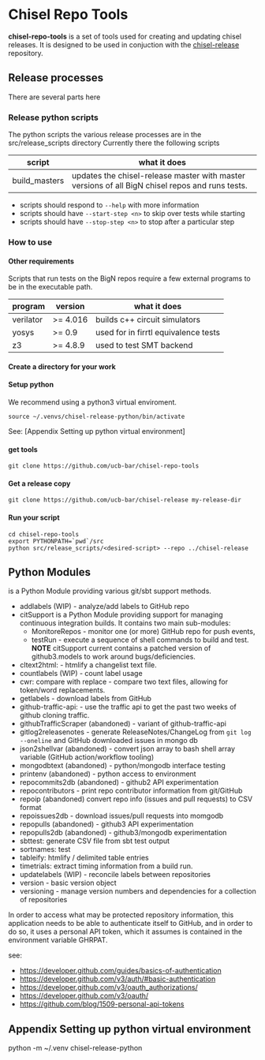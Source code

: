 # Chisel Repo Tools
**chisel-repo-tools** is a set of tools used for creating and updating chisel releases.
It is designed to be used in conjuction with the [chisel-release](https://github.com/ucb-bar/chisel-release) repository.

## Release processes
There are several parts here
### Release python scripts
The python scripts the various release processes are in the src/release_scripts directory
Currently there the following scripts

| script | what it does |
| --- | --- |
| build_masters | updates the chisel-release master with master versions of all BigN chisel repos and runs tests.|

- scripts should respond to `--help` with more information
- scripts should have `--start-step <n>` to skip over tests while starting
- scripts should have `--stop-step <n>` to stop after a particular step

### How to use

#### Other requirements
Scripts that run tests on the BigN repos require a few external programs to be in the executable path.

| program | version |  what it does |
| --- | --- | --- |
| verilator | \>= 4.016 | builds c++ circuit simulators |
| yosys | \>= 0.9 | used for in firrtl equivalence tests |
| z3 | \>= 4.8.9 | used to test SMT backend |
 
#### Create a directory for your work
#### Setup python
We recommend using a python3 virtual enviroment.
```
source ~/.venvs/chisel-release-python/bin/activate
```
See: [Appendix Setting up python virtual environment]
#### get tools
```
git clone https://github.com/ucb-bar/chisel-repo-tools
```
#### Get a release copy
```
git clone https://github.com/ucb-bar/chisel-release my-release-dir
```
#### Run your script
```
cd chisel-repo-tools
export PYTHONPATH=`pwd`/src
python src/release_scripts/<desired-script> --repo ../chisel-release 
```

## Python Modules
is a Python Module providing various git/sbt support methods.

- addlabels (WIP) - analyze/add labels to GitHub repo
- citSupport is a Python Module providing support for managing continuous integration builds. It contains two main sub-modules:
   - MonitoreRepos - monitor one (or more) GitHub repo for push events,
   - testRun - execute a sequence of shell commands to build and test.
  **NOTE** citSupport current contains a patched version of github3.models to work around bugs/deficiencies.
- cltext2html: - htmlify a changelist text file.
- countlabels (WIP) - count label usage
- cwr: compare with replace - compare two text files, allowing for token/word replacements.
- getlabels - download labels from GitHub
- github-traffic-api: - use the traffic api to get the past two weeks of github cloning traffic.
- githubTrafficScraper (abandoned) - variant of github-traffic-api
- gitlog2releasenotes - generate ReleaseNotes/ChangeLog from `git log --oneline` and GitHub downloaded issues in mongo db
- json2shellvar (abandoned) - convert json array to bash shell array variable (GitHub action/workflow tooling)
- mongodbtext (abandoned) - python/mongodb interface testing
- printenv (abandoned) - python access to environment
- repocommits2db (abandoned) - github2 API experimentation
- repocontributors - print repo contributor information from git/GitHub 
- repoip (abandoned) convert repo info (issues and pull requests) to CSV format
- repoissues2db - download issues/pull requests into momgodb
- repopulls (abandoned) - github3 API experimentation
- repopulls2db (abandoned) - github3/mongodb experimentation
- sbttest: generate CSV file from sbt test output
- sortnames: test
- tableify: htmlify / delimited table entries
- timetrials: extract timing information from a build run.
- updatelabels (WIP) - reconcile labels between repositories
- version - basic version object
- versioning - manage version numbers and dependencies for a collection of repositories

In order to access what may be protected repository information, this application needs to be able to authenticate
itself to GitHub, and in order to do so, it uses a personal API token, which it assumes is contained in the
environment variable GHRPAT.

see:
- https://developer.github.com/guides/basics-of-authentication
- https://developer.github.com/v3/auth/#basic-authentication
- https://developer.github.com/v3/oauth_authorizations/
- https://developer.github.com/v3/oauth/
- https://github.com/blog/1509-personal-api-tokens

## Appendix Setting up python virtual environment
python -m ~/.venv chisel-release-python

